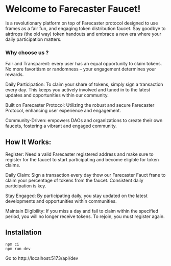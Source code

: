 # Welcome to Farecaster Faucet!

Is a revolutionary platform on top of Farecaster protocol designed to use frames as a fair fun, and engaging token distribution faucet. Say goodbye to airdrops (the old way) token handouts and embrace a new era where your daily participation matters.


### Why choose us ?
Fair and Transparent: every user has an equal opportunity to claim tokens. No more favoritism or randomness – your engagement determines your rewards.

Daily Participation: To claim your share of tokens, simply sign a transaction every day. This keeps you actively involved and tuned in to the latest updates and opportunities within our community.

Built on Farecaster Protocol: Utilizing the robust and secure Farecaster Protocol, enhancing user experience and engagement.

Community-Driven: empowers DAOs and organizations to create their own faucets, fostering a vibrant and engaged community.


## How It Works:

Register: Need a valid Farecaster registered address and make sure to register for the faucet to start participating and become eligible for token claims. 

Daily Claim: Sign a transaction every day thow our Farecaster Fauct frane to claim your percentage of tokens from the faucet. Consistent daily participation is key.

Stay Engaged: By participating daily, you stay updated on the latest developments and opportunities within communities.

Maintain Eligibility: If you miss a day and fail to claim within the specified period, you will no longer receive tokens. To rejoin, you must register again.


## Installation
```
npm ci
npm run dev
```

Go to http://localhost:5173/api/dev
